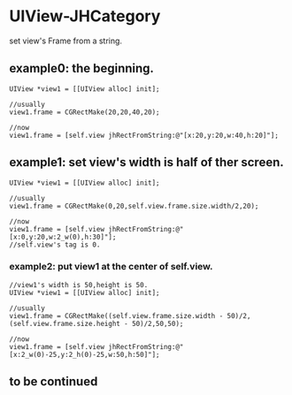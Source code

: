 # UIView-JHCategory

set view's Frame from a string.

## example0: the beginning.
```objc
UIView *view1 = [[UIView alloc] init];

//usually
view1.frame = CGRectMake(20,20,40,20);

//now
view1.frame = [self.view jhRectFromString:@"[x:20,y:20,w:40,h:20]"];
```

## example1: set view's width is half of ther screen.
```objc
UIView *view1 = [[UIView alloc] init];

//usually
view1.frame = CGRectMake(0,20,self.view.frame.size.width/2,20);

//now
view1.frame = [self.view jhRectFromString:@"[x:0,y:20,w:2_w(0),h:30]"];
//self.view's tag is 0.
```

### example2: put view1 at the center of self.view.
```objc
//view1's width is 50,height is 50.
UIView *view1 = [[UIView alloc] init];

//usually
view1.frame = CGRectMake((self.view.frame.size.width - 50)/2,(self.view.frame.size.height - 50)/2,50,50);

//now
view1.frame = [self.view jhRectFromString:@"[x:2_w(0)-25,y:2_h(0)-25,w:50,h:50]"];
```


## to be continued
